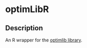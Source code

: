 # optimLibR

## Description

An R wrapper for the [optimlib library](https://github.com/kthohr/optim).


